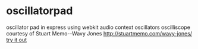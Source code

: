oscillatorpad
=============

oscillator pad in express using webkit audio context oscillators
oscilliscope courtesy of Stuart Memo--Wavy Jones http://stuartmemo.com/wavy-jones/
<a href='http://oscillator.herokuapp.com'>try it out</a>
